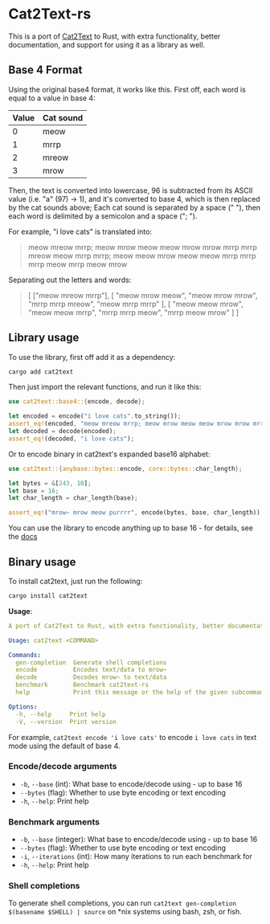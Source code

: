 # Cat2Text-rs

This is a port of [Cat2Text](https://github.com/askiiart/Cat2Text) to Rust, with extra functionality, better documentation, and support for using it as a library as well.

## Base 4 Format

Using the original base4 format, it works like this. First off, each word is equal to a value in base 4:

| Value | Cat sound |
| ----- | --------- |
| 0     | meow      |
| 1     | mrrp      |
| 2     | mreow     |
| 3     | mrow      |

Then, the text is converted into lowercase, 96 is subtracted from its ASCII value (i.e. "a" (97) -> 1), and it's converted to base 4, which is then replaced by the cat sounds above; Each cat sound is separated by a space (" "), then each word is delimited by a semicolon and a space ("; ").

For example, "i love cats" is translated into:

> meow mreow mrrp; meow mrow meow meow mrow mrow mrrp mrrp mreow meow mrrp mrrp; meow meow mrow meow meow mrrp mrrp mrrp meow mrrp meow mrow

Separating out the letters and words:

> [
> ["meow mreow mrrp"],
> [
> "meow mrow meow",
> "meow mrow mrow",
> "mrrp mrrp mreow",
> "meow mrrp mrrp"
> ],
> [
> "meow meow mrow",
> "meow meow mrrp",
> "mrrp mrrp meow",
> "mrrp meow mrow"
> ]
> ]

## Library usage

To use the library, first off add it as a dependency:

```sh
cargo add cat2text
```

Then just import the relevant functions, and run it like this:

```rust
use cat2text::base4::{encode, decode};

let encoded = encode("i love cats".to_string());
assert_eq!(encoded, "meow mreow mrrp; meow mrow meow meow mrow mrow mrrp mrrp mreow meow mrrp mrrp; meow meow mrow meow meow mrrp mrrp mrrp meow mrrp meow mrow");
let decoded = decode(encoded);
assert_eq!(decoded, "i love cats");
```

Or to encode binary in cat2text's expanded base16 alphabet:

```rust
use cat2text::{anybase::bytes::encode, core::bytes::char_length};

let bytes = &[243, 10];
let base = 16;
let char_length = char_length(base);

assert_eq!("mrow~ mrow meow purrrr", encode(bytes, base, char_length));
```

You can use the library to encode anything up to base 16 - for details, see the [docs](https://docs.rs/cat2text/latest/cat2text/)

## Binary usage

To install cat2text, just run the following:

```sh
cargo install cat2text
```

**Usage**:

```yaml
A port of Cat2Text to Rust, with extra functionality, better documentation, and support for using it as a library as well.

Usage: cat2text <COMMAND>

Commands:
  gen-completion  Generate shell completions
  encode          Encodes text/data to mrow~
  decode          Decodes mrow~ to text/data
  benchmark       Benchmark cat2text-rs
  help            Print this message or the help of the given subcommand(s)

Options:
  -h, --help     Print help
  -V, --version  Print version
```

For example, `cat2text encode 'i love cats'` to encode `i love cats` in text mode using the default of base 4.

### Encode/decode arguments

- `-b`, `--base` (int): What base to encode/decode using - up to base 16
- `--bytes` (flag): Whether to use byte encoding or text encoding
- `-h`, `--help`: Print help

### Benchmark arguments

- `-b`, `--base` (integer): What base to encode/decode using - up to base 16
- `--bytes` (flag): Whether to use byte encoding or text encoding
- `-i`, `--iterations` (int): How many iterations to run each benchmark for
- `-h`, `--help`: Print help

### Shell completions

To generate shell completions, you can run `cat2text gen-completion $(basename $SHELL) | source` on *nix systems using bash, zsh, or fish.

